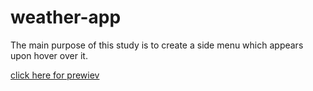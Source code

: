 # weather-app

The main purpose of this study is to create a side menu which appears upon hover over it.

[click here for prewiev](https://asoylu.github.io/weather-app/)
